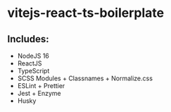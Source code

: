 # vitejs-react-ts-boilerplate

## Includes:

* NodeJS 16
* ReactJS
* TypeScript
* SCSS Modules + Classnames + Normalize.css
* ESLint + Prettier
* Jest + Enzyme
* Husky

